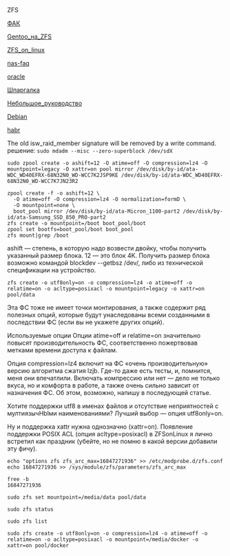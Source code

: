 ZFS

[ФАК](http://www.bog.pp.ru/work/zfs.html)

[Gentoo_на_ZFS](https://www.linux.org.ru/gallery/screenshots/8556285)

[ZFS_on_linux](https://habr.com/post/314506/)

[nas-faq](http://nas-faq.github.io/zfs/)

[oracle](https://docs.oracle.com/cd/E19253-01/820-0836/index.html)

[Шпаргалка](http://dreamcatcher.ru/2010/01/10/%D0%A8%D0%BF%D0%B0%D1%80%D0%B3%D0%B0%D0%BB%D0%BA%D0%B0-%D0%BF%D0%BE-zfs/)

[Небольшое_руководство](https://habr.com/sandbox/32385/)

[Debian](http://www.alv.me/ustanovka-i-konfigurirovanie-zfs-on-linux-v-debian-jessie-8-1/)

[habr](https://habr.com/post/314506/)


The old isw_raid_member signature will be removed by a write command.
решение:
`sudo mdadm --misc --zero-superblock /dev/sdX`
```
sudo zpool create -o ashift=12 -O atime=off -O compression=lz4 -O mountpoint=legacy -O xattr=on pool mirror /dev/disk/by-id/ata-WDC_WD40EFRX-68N32N0_WD-WCC7K2JSP9KE /dev/disk/by-id/ata-WDC_WD40EFRX-68N32N0_WD-WCC7K7JN23R2
```
```
zpool create -f -o ashift=12 \
  -O atime=off -O compression=lz4 -O normalization=formD \
  -O mountpoint=none \
  boot_pool mirror /dev/disk/by-id/ata-Micron_1100-part2 /dev/disk/by-id/ata-Samsung_SSD_850_PRO-part2
zfs create -o mountpoint=/boot boot_pool/boot
zpool set bootfs=boot_pool/boot boot_pool
zfs mount|grep /boot
```

ashift — степень, в которую надо возвести двойку, чтобы получить указанный размер блока.
12 — это блок 4K.
Получить размер блока возможно командой blockdev --getbsz /dev/<disk>, либо из технической спецификации на устройство.

`zfs create -o utf8only=on -o compression=lz4 -o atime=off -o relatime=on -o acltype=posixacl -o mountpoint=legacy -o xattr=on pool/data`

Эта ФС тоже не имеет точки монтирования, а также содержит ряд полезных опций, которые будут унаследованы всеми созданными в последствии ФС (если вы не укажете других опций).

Используемые опции
Опции atime=off и relatime=on значительно повысят производительность ФС, соответственно пожертвовав метками времени доступа к файлам.

Опция compression=lz4 включит на ФС «очень производительную» версию алгоритма сжатия lzjb. Где-то даже есть тесты, и, помнится, меня они впечатлили. Включать компрессию или нет — дело не только вкуса, но и комфорта в работе, а также очень сильно зависит от назначения ФС. Об этом, возможно, напишу в последующей статье.

Хотите поддержки utf8 в именах файлов и отсутствие неприятностей с мултиязычHblми наименованиями? Лучший выбор — опция utf8only=on.

Ну и поддержка xattr нужна однозначно (xattr=on).
Появление поддержки POSIX ACL (опция acltype=posixacl) в ZFSonLinux я лично встретил как праздник (убейте, но не помню в какой версии добавили эту фичу).
```
echo "options zfs zfs_arc_max=16847271936" >> /etc/modprobe.d/zfs.conf
echo 16847271936 >> /sys/module/zfs/parameters/zfs_arc_max

free -b
16847271936
```

`sudo zfs set mountpoint=/media/data pool/data`

`sudo zfs status`

`sudo zfs list`

`sudo zfs create -o utf8only=on -o compression=lz4 -o atime=off -o relatime=on -o acltype=posixacl -o mountpoint=/media/docker -o xattr=on pool/docker`
